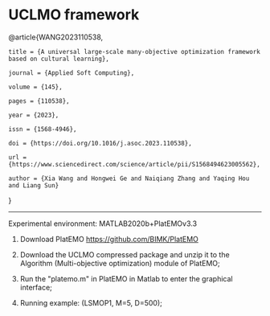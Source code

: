 # UCLMO framework

@article{WANG2023110538,

    title = {A universal large-scale many-objective optimization framework based on cultural learning},

    journal = {Applied Soft Computing},

    volume = {145},

    pages = {110538},

    year = {2023},

    issn = {1568-4946},

    doi = {https://doi.org/10.1016/j.asoc.2023.110538},

    url = {https://www.sciencedirect.com/science/article/pii/S1568494623005562},

    author = {Xia Wang and Hongwei Ge and Naiqiang Zhang and Yaqing Hou and Liang Sun}

}


_____________________________________________________________________________________________________

Experimental environment: MATLAB2020b+PlatEMOv3.3

1. Download PlatEMO https://github.com/BIMK/PlatEMO

2. Download the UCLMO compressed package and unzip it to the Algorithm (Multi-objective optimization) module of PlatEMO;

3. Run the "platemo.m" in PlatEMO in Matlab to enter the graphical interface; 

4. Running example: (LSMOP1, M=5, D=500);

